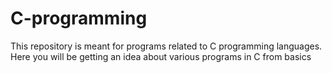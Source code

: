 # C-programming
This repository is meant for programs related to C programming languages. 
Here you will be getting an idea about various programs in C from basics

















